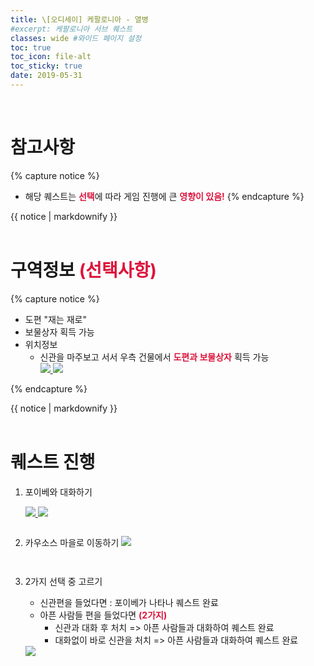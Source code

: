 ```yaml
---
title: \[오디세이] 케팔로니아 - 열병
#excerpt: 케팔로니아 서브 퀘스트
classes: wide #와이드 페이지 설정
toc: true
toc_icon: file-alt
toc_sticky: true
date: 2019-05-31
---
```


<head>
    <style type="text/css">
        aside { font-size: 22px; }
        section { font-size: 16px; }
        .notice--primary > ul, .notice--warning > ul { font-size: 14px; }
        tbody, th { text-align: center; }
        b { color: crimson; }
    </style>
</head>
<br/>

# 참고사항
{% capture notice %}
* 해당 퀘스트는 <b>선택</b>에 따라 게임 진행에 큰 <b>영향이 있음!</b>
{% endcapture %}

<div class="notice--warning">{{ notice | markdownify }}</div>
<br/>



# 구역정보 <b>(선택사항)</b>
{% capture notice %}
* 도편 "재는 재로"
* 보물상자 획득 가능
* 위치정보
    - 신관을 마주보고 서서 우측 건물에서 <b>도편과 보물상자</b> 획득 가능
        <figure class="half" style="margin: 0px;">
            <a href="{{ site.baseurl }}/assets/images/aoc/kephallonia/07-Blood-Fever/3-1.png">
                <img src="{{ site.baseurl }}/assets/images/aoc/kephallonia/07-Blood-Fever/3-1.png">
            </a>
            <a href="{{ site.baseurl }}/assets/images/aoc/kephallonia/07-Blood-Fever/3-2.png">
                <img src="{{ site.baseurl }}/assets/images/aoc/kephallonia/07-Blood-Fever/3-2.png">
            </a>
        </figure>

{% endcapture %}

<div class="notice--primary">{{ notice | markdownify }}</div>
<br/>


# 퀘스트 진행

1. 포이베와 대화하기
    <figure class="half" style="margin: 0px;">
        <a href="{{ site.baseurl }}/assets/images/aoc/kephallonia/07-Blood-Fever/1-1.png">
            <img src="{{ site.baseurl }}/assets/images/aoc/kephallonia/07-Blood-Fever/1-1.png">
        </a>
        <a href="{{ site.baseurl }}/assets/images/aoc/kephallonia/07-Blood-Fever/1-2.png">
            <img src="{{ site.baseurl }}/assets/images/aoc/kephallonia/07-Blood-Fever/1-2.png">
        </a> 
    </figure>
    <pre></pre>

2. 카우소스 마을로 이동하기
    <a href="{{ site.baseurl }}/assets/images/aoc/kephallonia/07-Blood-Fever/2.png">
        <img src="{{ site.baseurl }}/assets/images/aoc/kephallonia/07-Blood-Fever/2.png">
    </a>
    
    <pre></pre>
    <pre></pre>
    

3. 2가지 선택 중 고르기
    - 신관편을 들었다면 : 포이베가 나타나 퀘스트 완료
    - 아픈 사람들 편을 들었다면 <b>(2가지)</b>
        - 신관과 대화 후 처치 => 아픈 사람들과 대화하여 퀘스트 완료
        - 대화없이 바로 신관을 처치 => 아픈 사람들과 대화하여 퀘스트 완료
    <a href="{{ site.baseurl }}/assets/images/aoc/kephallonia/07-Blood-Fever/4.png">
        <img src="{{ site.baseurl }}/assets/images/aoc/kephallonia/07-Blood-Fever/4.png">
    </a>
